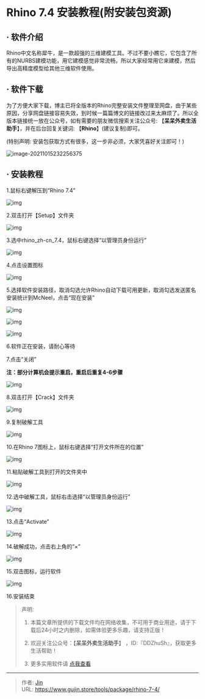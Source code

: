 # Rhino 7.4 安装教程(附安装包资源)


## · 软件介绍
Rhino中文名称犀牛，是一款超强的三维建模工具。不过不要小瞧它，它包含了所有的NURBS建模功能，用它建模感觉非常流畅，所以大家经常用它来建模，然后导出高精度模型给其他三维软件使用。

## · 软件下载
为了方便大家下载，博主已将全版本的Rhino完整安装文件整理至网盘，由于某些原因，分享网盘链接容易失效，到时候一篇篇博文的链接改过来太麻烦了。所以全版本链接统一放在公众号，如有需要的朋友微信搜索关注公众号: 【**呆呆外卖生活助手**】，并在后台回复关键词: 【**Rhino**】(建议复制)即可。

(特别声明: 安装包获取方式有很多，这一步非必须，大家凭喜好关注即可！)

![image-20211015232256375](https://img.gujin.store/img/image-20211015232256375.png)

## · 安装教程

1.鼠标右键解压到“Rhino 7.4”

![img](https://img.gujin.store/img/v2-f3057f9078543c00a8bc3574095ab2e0_720w.png)

2.双击打开【Setup】文件夹

![img](https://img.gujin.store/img/v2-2261002c6a4576bcd2ad19e3172f0c37_720w.png)

3.选中rhino_zh-cn_7.4，鼠标右键选择“以管理员身份运行”

![img](https://img.gujin.store/img/v2-53a8b01c6c9ca8d42ec2402c28e77f30_720w.png)

4.点击设置图标

![img](https://img.gujin.store/img/v2-b9fab4c5bb16af4ad81770cd297c9543_720w.png)

5.选择软件安装路径，取消勾选允许Rhino自动下载可用更新，取消勾选发送匿名安装统计到McNeel，点击“现在安装”

![img](https://img.gujin.store/img/v2-afabe729454a236f610d8ce0bd70013c_720w.png)

![img](https://img.gujin.store/img/v2-09ecc2674c0467daa33a59783d6924e2_720w.png)

![img](https://img.gujin.store/img/v2-032ba55ce3bf24d3d908e2b62fb5c4d8_720w.png)

6.软件正在安装，请耐心等待

7.点击“关闭”

**注：部分计算机会提示重启，重启后重复4-6步骤**

![img](https://img.gujin.store/img/v2-6a2f183c570c0f52c6cee462a4a53f89_720w.png)

8.双击打开【Crack】文件夹

![img](https://img.gujin.store/img/v2-d5cf570190e38b03401b4a45ade77b83_720w.png)

9.复制破解工具

![img](https://img.gujin.store/img/v2-b833507c0eb37e2d6f677dad3a23c41f_720w.png)

10.在Rhino 7图标上，鼠标右键选择“打开文件所在的位置”

![img](https://img.gujin.store/img/v2-1d65fcb36ff3ae86ab52d918e7e3d8b1_720w.png)

11.粘贴破解工具到打开的文件夹中

![img](https://img.gujin.store/img/v2-73300f56b87424c0905dddbc9b564b96_720w.png)

12.选中破解工具，鼠标右击选择“以管理员身份运行”

![img](https://img.gujin.store/img/v2-2aec8dff12274e0bb2299fcd16ce05df_720w.png)



13.点击“Activate”

![img](https://img.gujin.store/img/v2-64b7e849755f2f32708a19c24e87039e_720w.png)

14.破解成功，点击右上角的“×”

![img](https://img.gujin.store/img/v2-7a41a5075d0502f23789b0e296c2eeb2_720w.png)

15.双击图标，运行软件

![img](https://img.gujin.store/img/v2-5ae4e6f17bd5bfb1fd6551104f2d48e0_720w.png)

16.安装结束




> 声明: 
>
> 1. 本篇文章所提供的下载文件均在网络收集，不可用于商业用途，请于下载后24小时之内删除，如需体验更多乐趣，请支持正版！
>
> 2. 欢迎关注公众号：【**呆呆外卖生活助手**】 ，ID:『DDZhuSh』，获取更多生活帮助！
>
> 3. 更多实用软件请  [点我查看](/tools)

---

> 作者: [Jin](https://img.gujin.store/img/favicon.ico)  
> URL: https://www.gujin.store/tools/package/rhino-7-4/  

